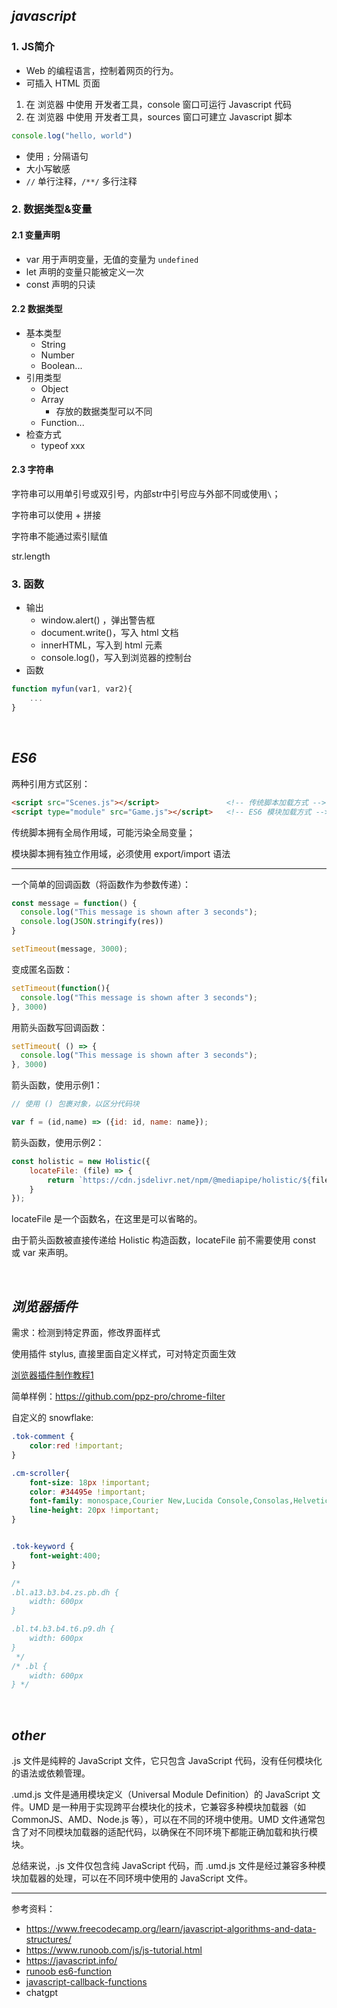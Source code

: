 
## _javascript_


### 1. JS简介

- Web 的编程语言，控制着网页的行为。
- 可插入 HTML 页面

1. 在 浏览器 中使用 开发者工具，console 窗口可运行 Javascript 代码
2. 在 浏览器 中使用 开发者工具，sources 窗口可建立 Javascript 脚本

```javascript
console.log("hello, world")
```

- 使用 `;` 分隔语句
- 大小写敏感
- `//` 单行注释，`/**/` 多行注释


### 2. 数据类型&变量

#### 2.1 变量声明

- var 用于声明变量，无值的变量为 `undefined`
- let 声明的变量只能被定义一次
- const 声明的只读


#### 2.2 数据类型

- 基本类型
  - String
  - Number
  - Boolean...
- 引用类型
  - Object
  - Array
    - 存放的数据类型可以不同
  - Function...
- 检查方式
  - typeof xxx


#### 2.3 字符串

字符串可以用单引号或双引号，内部str中引号应与外部不同或使用`\`；

字符串可以使用 + 拼接

字符串不能通过索引赋值

str.length

### 3. 函数

- 输出
  - window.alert() ，弹出警告框
  - document.write()，写入 html 文档
  - innerHTML，写入到 html 元素
  - console.log()，写入到浏览器的控制台
- 函数

```javascript
function myfun(var1, var2){
    ...
}
```


</br>



## _ES6_

两种引用方式区别：

```html
<script src="Scenes.js"></script>               <!-- 传统脚本加载方式 -->
<script type="module" src="Game.js"></script>   <!-- ES6 模块加载方式 -->
```

传统脚本拥有全局作用域，可能污染全局变量；

模块脚本拥有独立作用域，必须使用 export/import 语法





------------


一个简单的回调函数（将函数作为参数传递）：

```js
const message = function() {
  console.log("This message is shown after 3 seconds");
  console.log(JSON.stringify(res))
}

setTimeout(message, 3000);
```

变成匿名函数：

```js
setTimeout(function(){
  console.log("This message is shown after 3 seconds");
}, 3000)
```

用箭头函数写回调函数：

```js
setTimeout( () => {
  console.log("This message is shown after 3 seconds");
}, 3000)
```


箭头函数，使用示例1：

```js
// 使用 () 包裹对象，以区分代码块

var f = (id,name) => ({id: id, name: name});
```




箭头函数，使用示例2：

```js
const holistic = new Holistic({
    locateFile: (file) => {
        return `https://cdn.jsdelivr.net/npm/@mediapipe/holistic/${file}`;
    }
});
```
locateFile 是一个函数名，在这里是可以省略的。

由于箭头函数被直接传递给 Holistic 构造函数，locateFile 前不需要使用 const 或 var 来声明。






</br>

## _浏览器插件_

需求：检测到特定界面，修改界面样式 

使用插件 stylus, 直接里面自定义样式，可对特定页面生效


[浏览器插件制作教程1](https://xieyufei.com/2021/11/09/Chrome-Plugin.html)

简单样例：https://github.com/ppz-pro/chrome-filter

自定义的 snowflake:

```css
.tok-comment {
    color:red !important;
}

.cm-scroller{
    font-size: 18px !important;
    color: #34495e !important;
    font-family: monospace,Courier New,Lucida Console,Consolas,Helvetica !important;
    line-height: 20px !important;
} 


.tok-keyword {
    font-weight:400;
}

/* 
.bl.a13.b3.b4.zs.pb.dh {
    width: 600px
}

.bl.t4.b3.b4.t6.p9.dh {
    width: 600px
}
 */
/* .bl {
    width: 600px
} */
```











</br>

## _other_

.js 文件是纯粹的 JavaScript 文件，它只包含 JavaScript 代码，没有任何模块化的语法或依赖管理。

.umd.js 文件是通用模块定义（Universal Module Definition）的 JavaScript 文件。UMD 是一种用于实现跨平台模块化的技术，它兼容多种模块加载器（如 CommonJS、AMD、Node.js 等），可以在不同的环境中使用。UMD 文件通常包含了对不同模块加载器的适配代码，以确保在不同环境下都能正确加载和执行模块。

总结来说，.js 文件仅包含纯 JavaScript 代码，而 .umd.js 文件是经过兼容多种模块加载器的处理，可以在不同环境中使用的 JavaScript 文件。



--------------

参考资料：
- https://www.freecodecamp.org/learn/javascript-algorithms-and-data-structures/
- https://www.runoob.com/js/js-tutorial.html
- https://javascript.info/
- [runoob es6-function](https://www.runoob.com/w3cnote/es6-function.html)
- [javascript-callback-functions](https://www.freecodecamp.org/chinese/news/javascript-callback-functions/)
- chatgpt